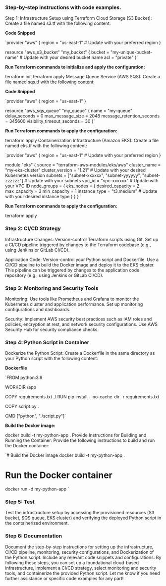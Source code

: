 ### Step-by-step instructions with code examples.

Step 1: Infrastructure Setup using Terraform
Cloud Storage (S3 Bucket):
Create a file named s3.tf with the following content:

**Code Snipped**

`provider "aws" {
  region = "us-east-1" # Update with your preferred region
}

resource "aws_s3_bucket" "my_bucket" {
  bucket = "my-unique-bucket-name" # Update with your desired bucket name
  acl    = "private"
}`


**Run Terraform commands to initialize and apply the configuration:**

terraform init
terraform apply
Message Queue Service (AWS SQS):
Create a file named sqs.tf with the following content:


**Code Snipped**

`provider "aws" {
  region = "us-east-1" 
}

resource "aws_sqs_queue" "my_queue" {
  name                      = "my-queue"
  delay_seconds             = 0
  max_message_size          = 2048
  message_retention_seconds = 345600
  visibility_timeout_seconds = 30
}`

**Run Terraform commands to apply the configuration:**

terraform apply
Containerization Infrastructure (Amazon EKS):
Create a file named eks.tf with the following content:

`provider "aws" {
  region = "us-east-1" # Update with your preferred region
}

module "eks" {
  source            = "terraform-aws-modules/eks/aws"
  cluster_name      = "my-eks-cluster"
  cluster_version   = "1.21" # Update with your desired Kubernetes version
  subnets           = ["subnet-xxxxxx", "subnet-yyyyyy", "subnet-zzzzzz"] # Update with your subnets
  vpc_id            = "vpc-xxxxxx" # Update with your VPC ID
  node_groups = {
    eks_nodes = {
      desired_capacity = 2
      max_capacity     = 3
      min_capacity     = 1
      instance_type    = "t3.medium" # Update with your desired instance type
    }
  }
}
`

**Run Terraform commands to apply the configuration:**

terraform apply

### Step 2: CI/CD Strategy

Infrastructure Changes: Version-control Terraform scripts using Git. Set up a CI/CD pipeline triggered by changes to the Terraform codebase (e.g., using Jenkins or GitLab CI/CD).

Application Code: Version-control your Python script and Dockerfile. Use a CI/CD pipeline to build the Docker image and deploy it to the EKS cluster. This pipeline can be triggered by changes to the application code repository (e.g., using Jenkins or GitLab CI/CD).


### Step 3: Monitoring and Security Tools

Monitoring: Use tools like Prometheus and Grafana to monitor the Kubernetes cluster and application performance. Set up monitoring configurations and dashboards.

Security: Implement AWS security best practices such as IAM roles and policies, encryption at rest, and network security configurations. Use AWS Security Hub for security compliance checks.

### Step 4: Python Script in Container

Dockerize the Python Script:
Create a Dockerfile in the same directory as your Python script with the following content:

**Dockerfile**

`FROM python:3.9

WORKDIR /app

COPY requirements.txt ./
RUN pip install --no-cache-dir -r requirements.txt

COPY script.py .

CMD ["python", "./script.py"]`


**Build the Docker image:**

docker build -t my-python-app .
Provide Instructions for Building and Running the Container:
Provide the following instructions to build and run the Docker container:


`# Build the Docker image
docker build -t my-python-app .

# Run the Docker container
docker run -d my-python-app
`
### Step 5: Test

Test the infrastructure setup by accessing the provisioned resources (S3 bucket, SQS queue, EKS cluster) and verifying the deployed Python script in the containerized environment.

### Step 6: Documentation

Document the step-by-step instructions for setting up the infrastructure, CI/CD pipeline, monitoring, security configurations, and Dockerization of the Python script. Include any relevant code snippets and configurations.
By following these steps, you can set up a foundational cloud-based infrastructure, implement a CI/CD strategy, select monitoring and security tools, and containerize the provided Python script. Let me know if you need further assistance or specific code examples for any part!



